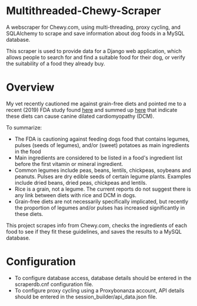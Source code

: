 # Multithreaded-Chewy-Scraper
A webscraper for Chewy.com, using multi-threading, proxy cycling, and SQLAlchemy to scrape and save information about dog foods in a MySQL database.

This scraper is used to provide data for a Django web application, which allows people to search for and find a suitable food for their dog, or verify the suitability of a food they already buy.

# Overview
My vet recently cautioned me against grain-free diets and pointed me to a recent (2019) FDA study found [here](https://wayback.archive-it.org/7993/20190423043549/https://www.fda.gov/AnimalVeterinary/NewsEvents/ucm630993.htm) and summed up [here](https://wayback.archive-it.org/7993/20190423023017/https://www.fda.gov/AnimalVeterinary/ResourcesforYou/AnimalHealthLiteracy/ucm616279.htm) that indicate these diets can cause canine dilated cardiomyopathy (DCM).

To summarize:
* The FDA is cautioning against feeding dogs food that contains legumes, pulses (seeds of legumes), and/or (sweet) potatoes as main ingredients in the food
* Main ingredients are considered to be listed in a food's ingredient list before the first vitamin or mineral ingredient.
* Common legumes include peas, beans, lentils, chickpeas, soybeans and peanuts. Pulses are dry edible seeds of certain legume plants. Examples include dried beans, dried peas, chickpeas and lentils.
* Rice is a grain, not a legume. The current reports do not suggest there is any link between diets with rice and DCM in dogs.
* Grain-free diets are not necessarily specifically implicated, but recently the proportion of legumes and/or pulses has increased significantly in these diets.

This project scrapes info from Chewy.com, checks the ingredients of each food to see if they fit these guidelines, and saves the results to a MySQL database.

# Configuration
* To configure database access, database details should be entered in the scraperdb.cnf configuration file. 
* To configure proxy cycling using a Proxybonanza account, API details should be entered in the session_builder/api_data.json file.
